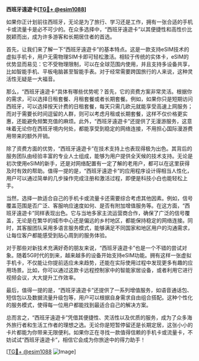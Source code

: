 **西班牙遠遊卡[[TG💪+ @esim1088](https://t.me/s/esim1088)]**

如果你正计划前往西班牙，无论是为了旅行、学习还是工作，拥有一张合适的手机卡或流量卡是必不可少的。在众多选择中，“西班牙遠遊卡”以其便捷性和高性价比脱颖而出，成为许多游客和长期居住者的首选。

首先，让我们来了解一下“西班牙遠遊卡”的基本特点。这是一款支持eSIM技术的虚拟手机卡，用户无需物理SIM卡即可轻松激活。相较于传统的实体卡，eSIM的优势显而易见：它不受物理限制，可以在全球范围内使用，并且支持多设备共享，比如智能手机、平板电脑甚至智能手表。对于经常需要跨国旅行的人来说，这种灵活性无疑是一大福音。

那么，“西班牙遠遊卡”具体有哪些优势呢？首先，它的资费方案非常灵活。根据你的需求，可以选择日租套餐、月租套餐或者长期套餐。例如，如果你只是短期访问西班牙，可以选择按天计费的日租套餐，每天只需几欧元就能享受高速上网服务；而对于需要长时间逗留的人群，则可以考虑月租或长期套餐，这样不仅价格更实惠，还能避免频繁充值的麻烦。此外，“西班牙遠遊卡”还提供了无漫游服务，这意味着无论你在西班牙境内何处，都能享受到稳定的网络连接，不用担心国际漫游费用带来的额外开销。

除了资费方面的优势，“西班牙遠遊卡”在技术支持上也表现得极为出色。其背后的服务团队由经验丰富的专业人士组成，能够为用户提供全天候的技术支持。无论是初次使用eSIM的新手，还是对网络配置有一定了解的老用户，都可以在这里获得及时有效的帮助。值得一提的是，“西班牙遠遊卡”的应用程序设计得相当人性化，用户可以通过简单的几步操作完成注册和激活过程，即便是科技小白也能轻松上手。

当然，选择一款适合自己的手机卡或流量卡还需要综合考虑其他因素。例如，信号覆盖范围是否广泛、客服响应速度如何、是否有附加增值服务等。在这方面，“西班牙遠遊卡”同样表现出色。它与当地多家主流运营商合作，确保了广泛的信号覆盖，无论是在繁华的城市中心还是偏远的乡村地区，都能保持稳定的网络连接。同时，其客服团队采用多语言服务模式，能够满足不同国家和地区用户的沟通需求，让每位客户都能感受到贴心周到的服务体验。

对于那些对新技术充满好奇的朋友来说，“西班牙遠遊卡”也是一个不错的尝试对象。随着5G时代的到来，越来越多的设备开始支持eSIM功能。拥有这样一张虚拟手机卡，不仅能让你提前适应未来趋势，还能在实际使用过程中发现更多有趣的应用场景。比如，你可以通过这款卡远程控制家中的智能家居设备，或者利用它进行视频会议，大大提升工作效率。

最后，值得一提的是，“西班牙遠遊卡”还提供了一系列增值服务，如语音通话包、短信包以及数据流量升级包等，用户可以根据自身需求自由组合搭配。这种个性化的服务模式，使得每一位用户都能找到最适合自己的解决方案。

总而言之，“西班牙遠遊卡”凭借其便捷性、灵活性以及优质的服务，成为了众多海外旅行者和生活工作者的理想之选。无论你是短暂停留还是长期定居，这张小小的卡片都能为你带来无限便利。如果你正在寻找一款值得信赖的手机卡或流量卡，不妨试试“西班牙遠遊卡”，相信它会成为你旅途中的得力助手！

[[TG💪+ @esim1088](https://t.me/s/esim1088) ![Image](https://i.postimg.cc/4NQfJmqS/Snipaste-2025-05-13-00-14-12.png)]